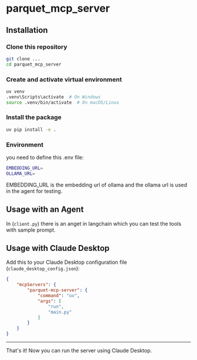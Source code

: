 
# parquet_mcp_server

## Installation

### Clone this repository

```bash
git clone ...
cd parquet_mcp_server
```

### Create and activate virtual environment

```bash
uv venv
.venv\Scripts\activate  # On Windows
source .venv/bin/activate  # On macOS/Linux
```

### Install the package

```bash
uv pip install -e .
```

### Environment
you need to define this .env file:


```bash
EMBEDDING_URL=
OLLAMA_URL=
```
EMBEDDING_URL is the embedding url of ollama and the ollama url is used in the agent for testing.


## Usage with an Agent
In (`client.py`) there is an anget in langchain which you can test the tools with sample prompt.


## Usage with Claude Desktop

Add this to your Claude Desktop configuration file (`claude_desktop_config.json`):

```json
{
    "mcpServers": {
        "parquet-mcp-server": {
            "command": "uv",
            "args": [
                "run",
                "main.py"
            ]
        }
    }
}
```

---

That's it! Now you can run the server using Claude Desktop.